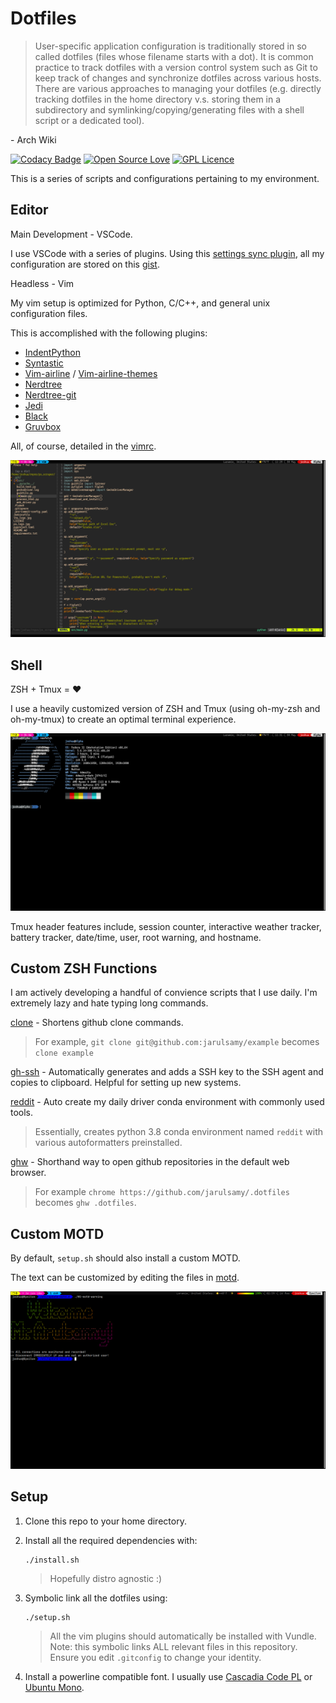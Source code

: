 # Dotfiles

> User-specific application configuration is traditionally stored in so called dotfiles (files whose filename starts with a dot). It is common practice to track dotfiles with a version control system such as Git to keep track of changes and synchronize dotfiles across various hosts. There are various approaches to managing your dotfiles (e.g. directly tracking dotfiles in the home directory v.s. storing them in a subdirectory and symlinking/copying/generating files with a shell script or a dedicated tool).

\- Arch Wiki

[![Codacy Badge](https://api.codacy.com/project/badge/Grade/f00ab44f952048b983da8904ef775232)](https://app.codacy.com/manual/jarulsamy/.dotfiles?utm_source=github.com&utm_medium=referral&utm_content=jarulsamy/.dotfiles&utm_campaign=Badge_Grade_Dashboard)
[![Open Source Love](https://badges.frapsoft.com/os/v2/open-source.png?v=103)](https://github.com/ellerbrock/open-source-badges/)
[![GPL Licence](https://badges.frapsoft.com/os/gpl/gpl.svg?v=103)](https://opensource.org/licenses/GPL-3.0/)

This is a series of scripts and configurations pertaining to my environment.

## Editor

Main Development - VSCode.

I use VSCode with a series of plugins. Using this [settings sync plugin](https://marketplace.visualstudio.com/items?itemName=Shan.code-settings-sync), all my configuration are stored on this [gist](https://gist.github.com/jarulsamy/6c3ff1d6f599d703cf0fba2b050fedec).

Headless - Vim

My vim setup is optimized for Python, C/C++, and general unix configuration files.

This is accomplished with the following plugins:

-   [IndentPython](https://github.com/vim-scripts/indentpython.vim)
-   [Syntastic](https://github.com/vim-syntastic/syntastic)
-   [Vim-airline](https://github.com/vim-airline/vim-airline) / [Vim-airline-themes](https://github.com/vim-airline/vim-airline-themes)
-   [Nerdtree](https://github.com/preservim/nerdtree)
-   [Nerdtree-git](https://github.com/Xuyuanp/nerdtree-git-plugin)
-   [Jedi](https://github.com/davidhalter/jedi-vim)
-   [Black](https://github.com/psf/black)
-   [Gruvbox](https://github.com/morhetz/gruvbox)

All, of course, detailed in the [vimrc](/.vimrc).

![vim](assets/vim.png)

## Shell

ZSH + Tmux = :heart:

I use a heavily customized version of ZSH and Tmux (using oh-my-zsh and oh-my-tmux) to create an optimal terminal experience.

![Terminal](/assets/neofetch.png)

Tmux header features include, session counter, interactive weather tracker, battery tracker, date/time, user, root warning, and hostname.

## Custom ZSH Functions

I am actively developing a handful of convience scripts that I use daily.
I'm extremely lazy and hate typing long commands.

[clone]("zfunc/clone") - Shortens github clone commands.

> For example, `git clone git@github.com:jarulsamy/example` becomes `clone example`

[gh-ssh]("zfunc/gh-ssh") - Automatically generates and adds a SSH key to the SSH agent and copies to clipboard. Helpful for setting up new systems.

[reddit]("zfunc/reddit) - Auto create my daily driver conda environment with commonly used tools.

> Essentially, creates python 3.8 conda environment named `reddit` with various autoformatters preinstalled.

[ghw]("/zfunc/ghw") - Shorthand way to open github repositories in the default web browser.

> For example `chrome https://github.com/jarulsamy/.dotfiles` becomes `ghw .dotfiles`.

## Custom MOTD

By default, `setup.sh` should also install a custom MOTD.

The text can be customized by editing the files in [motd](/motd).

![MOTD](assets/motd.png)

## Setup

1.  Clone this repo to your home directory.

2.  Install all the required dependencies with:

        ./install.sh

    > Hopefully distro agnostic :)

3.  Symbolic link all the dotfiles using:

        ./setup.sh

    > All the vim plugins should automatically be installed with Vundle.
    > Note: this symbolic links ALL relevant files in this repository. Ensure you edit `.gitconfig` to change your identity.

4.  Install a powerline compatible font. I usually use [Cascadia Code PL](https://github.com/microsoft/cascadia-code) or [Ubuntu Mono](https://design.ubuntu.com/font).
